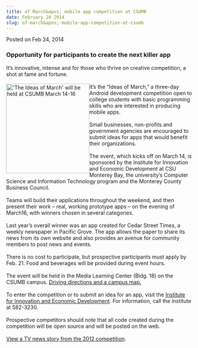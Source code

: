 ```yaml
---
title: of March&apos; mobile app competition at CSUMB
date: February 24 2014
slug: of-march&apos;-mobile-app-competition-at-csumb
---
```


 



<span class="date">Posted on Feb 24, 2014    </span>
<h3>Opportunity for participants to create the next killer app</h3>
<p>It&#x2019;s innovative, intense and for those who thrive on creative
competition, a shot at fame and fortune.<br>
<br>
<img alt="&apos;The Ideas of March&apos; will be held at CSUMB March 14-16" src="https://news.csumb.edu/sites/default/files/65/attachments/news/images/ideas_of_march.jpg" style="width:225px; height:242px; float:left">It&#x2019;s the &#x201C;Ideas of
March,&#x201D; a three-day Android development competition open to college
students with basic programming skills who are interested in
producing mobile apps.<br>
<br>
Small businesses, non-profits and government agencies are
encouraged to submit ideas for apps that would benefit their
organizations.<br>
<br>
The event, which kicks off on March 14, is sponsored by the
Institute for Innovation and Economic Development at CSU Monterey
Bay, the university&#x2019;s Computer Science and Information Technology
program and the Monterey County Business Council.<br>
<br>
Teams will build their applications throughout the weekend, and
then present their work &#x2013; real, working prototype apps &#x2013; on the
evening of March16, with winners chosen in several
categories.<br>
<br>
Last year&#x2019;s overall winner was an app created for Cedar Street
Times, a weekly newspaper in Pacific Grove. The app allows the
paper to share its news from its own website and also provides an
avenue for community members to post news and events.<br>
<br>
There is no cost to participate, but prospective participants must
apply by Feb. 21. Food and beverages will be provided during event
hours.<br>
<br>
The event will be held in the Media Learning Center (Bldg. 18) on
the CSUMB campus. <a href="https://csumb.edu/maps" rel="nofollow">Driving directions and a campus map.</a><br>
<br>
To enter the competition or to submit an idea for an app, visit the
<a href="https://innovation.csumb.edu/ideas-march" rel="nofollow">Institute for Innovation and Economic Development</a>.
For information, call the institute at 582-3230.<br>
<br>
Prospective competitors should note that all code created during
the competition will be open source and will be posted on the
web.&#x2028;<br>
<br>
<a href="https://www.ksbw.com/news/central-california/monterey/Get-your-app-on-CSUMB-hosts-app-invention-event/9401890" rel="nofollow">View a TV news story from the 2012
competition</a>.<br>
&#xA0;</br></br></br></br></br></br></br></br></br></br></br></br></br></br></br></br></br></br></br></img></br></br></p>





```

